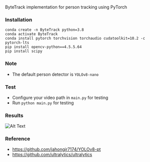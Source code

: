 ByteTrack implementation for person tracking using PyTorch

### Installation

```
conda create -n ByteTrack python=3.8
conda activate ByteTrack
conda install pytorch torchvision torchaudio cudatoolkit=10.2 -c pytorch-lts
pip install opencv-python==4.5.5.64
pip install scipy
```

### Note

* The default person detector is `YOLOv8-nano`

### Test

* Configure your video path in `main.py` for testing
* Run `python main.py` for testing

### Results

![Alt Text](./demo/demo.gif)

### Reference

* https://github.com/jahongir7174/YOLOv8-pt
* https://github.com/ultralytics/ultralytics
